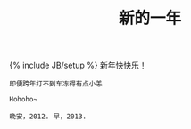 ﻿---
layout: post
title: "新的一年"
description: ""
categories: me
tags:   [2013, New year]
---
{% include JB/setup %}
    新年快快乐！

    即便跨年打不到车冻得有点小恙
 
    Hohoho~

    晚安，2012. 早，2013.



